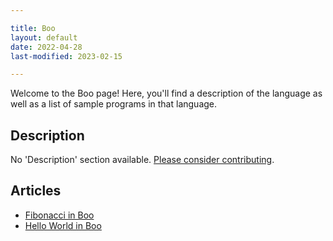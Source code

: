 ```yaml
---

title: Boo
layout: default
date: 2022-04-28
last-modified: 2023-02-15

---
```


Welcome to the Boo page! Here, you'll find a description of the language as well as a list of sample programs in that language.

## Description

No 'Description' section available. [Please consider contributing](https://github.com/TheRenegadeCoder/sample-programs-website).

## Articles

- [Fibonacci in Boo](https://sampleprograms.io/projects/fibonacci/boo)
- [Hello World in Boo](https://sampleprograms.io/projects/hello-world/boo)